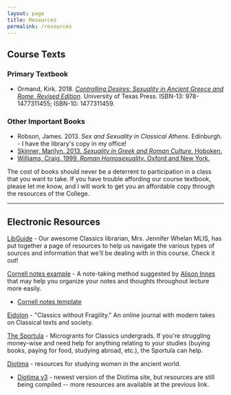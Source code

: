 ```yaml
---
layout: page
title: Resources
permalink: /resources
---
```


## Course Texts

### Primary Textbook
- Ormand, Kirk. 2018. [*Controlling Desires: Sexuality in Ancient Greece and Rome, Revised Edition*](https://www.amazon.com/dp/1477311459/ref=cm_sw_em_r_mt_dp_U_efM.Db423NXT8 ). University of Texas Press. ISBN-13: 978-1477311455; ISBN-10: 1477311459.  

### Other Important Books
- Robson, James. 2013. *Sex and Sexuality in Classical Athens*. Edinburgh. - I have the library's copy in my office!
- [Skinner, Marilyn. 2013. *Sexuality in Greek and Roman Culture.* Hoboken.](https://ebookcentral.proquest.com/lib/holycrosscollege-ebooks/detail.action?docID=1295022)
- [Williams, Craig. 1999. *Roman Homosexuality.* Oxford and New York.](https://holycross.idm.oclc.org/login?auth=cas&url=http://hdl.handle.net/2027/heb.01472)

The cost of books should never be a deterrent to participation in a class that you want to take. If you have trouble affording our course textbook, please let me know, and I will work to get you an affordable copy through the resources of the College.  

***

## Electronic Resources
[LibGuide](https://libguides.holycross.edu/ancientgendersexuality) - Our awesome Classics librarian, Mrs. Jennifer Whelan MLIS, has put together a page of resources to help us navigate the various types of sources and information that we'll be dealing with in this course. Check it out!

[Cornell notes example](https://alisoninnes.files.wordpress.com/2017/10/cornell-notes-quick-dirty-guide.pdf) - A note-taking method suggested by [Alison Innes](https://twitter.com/alisoninnes) that may help you organize your notes and thoughts throughout lecture more easily.  
- [Cornell notes template](https://alisoninnes.files.wordpress.com/2018/01/template-for-cornell-notes-unlined1.pdf)

[Eidolon](https://eidolon.pub) - "Classics without Fragility." An online journal with modern takes on Classical texts and society.  

[The Sportula](https://thesportula.wordpress.com/) - Microgrants for Classics undergrads. If you're struggling money-wise and need help for anything relating to your studies (buying books, paying for food, studying abroad, etc.), the Sportula can help.

[Diotima](https://diotimawcc.wordpress.com/) - resources for studying women in the ancient world.
- [Diotima v3](https://diotima-doctafemina.org/) - newest version of the Diotima site, but resources are still being compiled -- more resources are available at the previous link.
